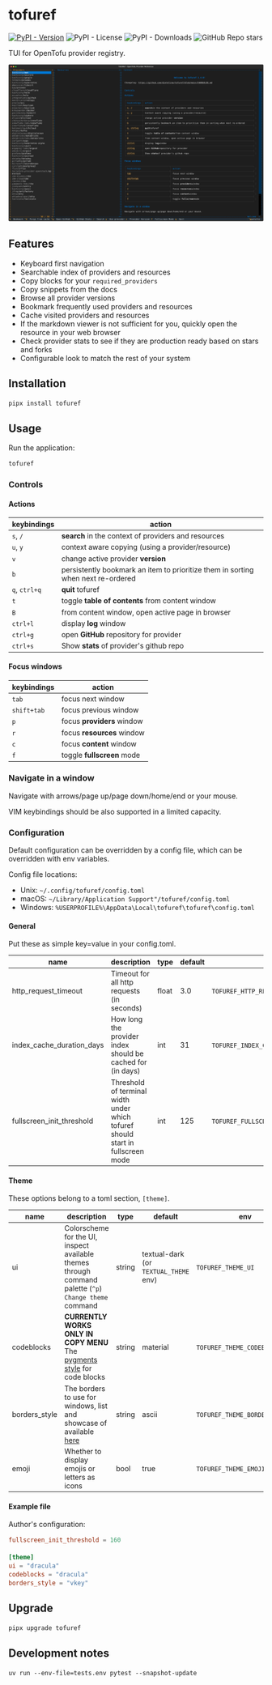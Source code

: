 # tofuref

[![PyPI - Version](https://img.shields.io/pypi/v/tofuref)](https://pypi.org/project/tofuref/)
![PyPI - License](https://img.shields.io/pypi/l/tofuref)
![PyPI - Downloads](https://img.shields.io/pypi/dm/tofuref)
![GitHub Repo stars](https://img.shields.io/github/stars/DJetelina/tofuref?style=flat&logo=github)

TUI for OpenTofu provider registry.

![Screenshot](https://github.com/djetelina/tofuref/blob/main/tests/__snapshots__/test_snapshots/test_welcome.svg?raw=true)

## Features

* Keyboard first navigation
* Searchable index of providers and resources
* Copy blocks for your `required_providers`
* Copy snippets from the docs
* Browse all provider versions
* Bookmark frequently used providers and resources
* Cache visited providers and resources
* If the markdown viewer is not sufficient for you, quickly open the resource in your web browser
* Check provider stats to see if they are production ready based on stars and forks
* Configurable look to match the rest of your system

## Installation

```bash
pipx install tofuref
```

## Usage

Run the application:

```bash
tofuref
```

### Controls

#### Actions

| keybindings   | action                                                                           |
|---------------|----------------------------------------------------------------------------------|
| `s`, `/`      | **search** in the context of providers and resources                             |
| `u`, `y`      | context aware copying (using a provider/resource)                                |
| `v`           | change active provider **version**                                               |
| `b`           | persistently bookmark an item to prioritize them in sorting when next re-ordered |
| `q`, `ctrl+q` | **quit** tofuref                                                                 |
| `t`           | toggle **table of contents** from content window                                 |
| `B`           | from content window, open active page in browser                                 |
| `ctrl+l`      | display **log** window                                                           |
| `ctrl+g`      | open **GitHub** repository for provider                                          |
| `ctrl+s`      | Show **stats** of provider's github repo                                         |

#### Focus windows

| keybindings | action                     |
|-------------|----------------------------|
| `tab`       | focus next window          |
| `shift+tab` | focus previous window      |
| `p`         | focus **providers** window |
| `r`         | focus **resources** window |
| `c`         | focus **content** window   |
| `f`         | toggle **fullscreen** mode |

### Navigate in a window

Navigate with arrows/page up/page down/home/end or your mouse.

VIM keybindings should be also supported in a limited capacity.

### Configuration

Default configuration can be overridden by a config file,
which can be overridden with env variables.

Config file locations:

* Unix: `~/.config/tofuref/config.toml`
* macOS: `~/Library/Application Support"/tofuref/config.toml`
* Windows: `%USERPROFILE%\AppData\Local\tofuref\tofuref\config.toml`

#### General

Put these as simple key=value in your config.toml.

| name                      | description                                                                     | type  | default | env                                 |
|---------------------------|---------------------------------------------------------------------------------|-------|---------|-------------------------------------|
| http_request_timeout      | Timeout for all http requests (in seconds)                                      | float | 3.0     | `TOFUREF_HTTP_REQUEST_TIMEOUT`      |
| index_cache_duration_days | How long the provider index should be cached for (in days)                      | int   | 31      | `TOFUREF_INDEX_CACHE_DURATION_DAYS` |
| fullscreen_init_threshold | Threshold of terminal width under which tofuref should start in fullscreen mode | int   | 125     | `TOFUREF_FULLSCREEN_INIT_THRESHOLD` |

#### Theme

These options belong to a toml section, `[theme]`.

| name          | description                                                                                                                          | type   | default                               | env                           |
|---------------|--------------------------------------------------------------------------------------------------------------------------------------|--------|---------------------------------------|-------------------------------|
| ui            | Colorscheme for the UI, inspect available themes through command palette (`^p`) `Change theme` command                               | string | textual-dark (or `TEXTUAL_THEME` env) | `TOFUREF_THEME_UI`            |
| codeblocks    | **CURRENTLY WORKS ONLY IN COPY MENU** The [pygments style](https://pygments.org/styles/) for code blocks                             | string | material                              | `TOFUREF_THEME_CODEBLOCKS`    |
| borders_style | The borders to use for windows, list and showcase of available [here](https://textual.textualize.io/styles/border/#all-border-types) | string | ascii                                 | `TOFUREF_THEME_BORDERS_STYLE` |
| emoji         | Whether to display emojis or letters as icons                                                                                        | bool   | true                                  | `TOFUREF_THEME_EMOJI`         |

#### Example file

Author's configuration:

```toml
fullscreen_init_threshold = 160

[theme]
ui = "dracula"
codeblocks = "dracula"
borders_style = "vkey"
```

## Upgrade

```bash
pipx upgrade tofuref
```

## Development notes

`uv run --env-file=tests.env pytest --snapshot-update`
